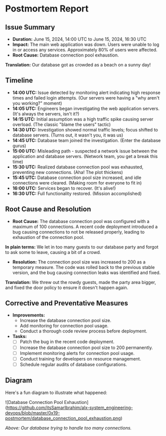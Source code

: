 # Postmortem Report

## Issue Summary
- **Duration:** June 15, 2024, 14:00 UTC to June 15, 2024, 16:30 UTC
- **Impact:** The main web application was down. Users were unable to log in or access any services. Approximately 80% of users were affected.
- **Root Cause:** Database connection pool exhaustion. 

**Translation:** Our database got as crowded as a beach on a sunny day!

## Timeline
- **14:00 UTC:** Issue detected by monitoring alert indicating high response times and failed login attempts. (Our servers were having a "why aren't you working?" moment)
- **14:05 UTC:** Engineers began investigating the web application servers. (It's always the servers, isn't it?)
- **14:15 UTC:** Initial assumption was a high traffic spike causing server overload. (The classic "blame the users" tactic)
- **14:30 UTC:** Investigation showed normal traffic levels; focus shifted to database servers. (Turns out, it wasn't you, it was us)
- **14:45 UTC:** Database team joined the investigation. (Enter the database gurus)
- **15:00 UTC:** Misleading path - suspected a network issue between the application and database servers. (Network team, you get a break this time)
- **15:30 UTC:** Realized database connection pool was exhausted, preventing new connections. (Aha! The plot thickens)
- **15:45 UTC:** Database connection pool size increased, and idle connections were cleared. (Making room for everyone to fit in)
- **16:00 UTC:** Services began to recover. (It's alive!)
- **16:30 UTC:** Full functionality restored. (Mission accomplished)

## Root Cause and Resolution
- **Root Cause:** The database connection pool was configured with a maximum of 100 connections. A recent code deployment introduced a bug causing connections to not be released properly, leading to exhaustion of the connection pool.

**In plain terms:** We let in too many guests to our database party and forgot to ask some to leave, causing a bit of a crowd.

- **Resolution:** The connection pool size was increased to 200 as a temporary measure. The code was rolled back to the previous stable version, and the bug causing connection leaks was identified and fixed.

**Translation:** We threw out the rowdy guests, made the party area bigger, and fixed the door policy to ensure it doesn't happen again.

## Corrective and Preventative Measures
- **Improvements:**
  - Increase the database connection pool size.
  - Add monitoring for connection pool usage.
  - Conduct a thorough code review process before deployment.
- **Tasks:**
  - [ ] Patch the bug in the recent code deployment.
  - [ ] Increase the database connection pool size to 200 permanently.
  - [ ] Implement monitoring alerts for connection pool usage.
  - [ ] Conduct training for developers on resource management.
  - [ ] Schedule regular audits of database configurations.

## Diagram

Here's a fun diagram to illustrate what happened:

![Database Connection Pool Exhaustion] (https://github.com/itsSamarIbrahim/alx-system_engineering-devops/blob/master/0x19-postmortem/database_connection_pool_exhaustion.png)

_Above: Our database trying to handle too many connections._
